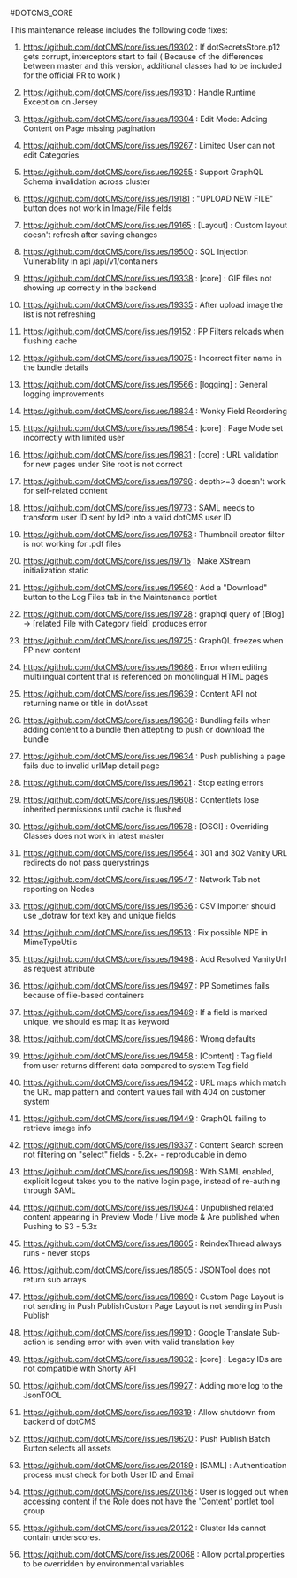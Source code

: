 #DOTCMS_CORE


This maintenance release includes the following code fixes:

1. https://github.com/dotCMS/core/issues/19302 : If dotSecretsStore.p12 gets corrupt, interceptors start to fail
   ( Because of the differences between master and this version, additional classes had to be included for the official PR to work )

2. https://github.com/dotCMS/core/issues/19310 : Handle Runtime Exception on Jersey

3. https://github.com/dotCMS/core/issues/19304 : Edit Mode: Adding Content on Page missing pagination

4. https://github.com/dotCMS/core/issues/19267 : Limited User can not edit Categories

5. https://github.com/dotCMS/core/issues/19255 : Support GraphQL Schema invalidation across cluster

6. https://github.com/dotCMS/core/issues/19181 : "UPLOAD NEW FILE" button does not work in Image/File fields

7. https://github.com/dotCMS/core/issues/19165 : [Layout] : Custom layout doesn't refresh after saving changes

8. https://github.com/dotCMS/core/issues/19500 : SQL Injection Vulnerability in api /api/v1/containers

9. https://github.com/dotCMS/core/issues/19338 : [core] : GIF files not showing up correctly in the backend

10. https://github.com/dotCMS/core/issues/19335 : After upload image the list is not refreshing

11. https://github.com/dotCMS/core/issues/19152 : PP Filters reloads when flushing cache

12. https://github.com/dotCMS/core/issues/19075 : Incorrect filter name in the bundle details

13. https://github.com/dotCMS/core/issues/19566 : [logging] : General logging improvements

14. https://github.com/dotCMS/core/issues/18834 : Wonky Field Reordering

15. https://github.com/dotCMS/core/issues/19854 : [core] : Page Mode set incorrectly with limited user

16. https://github.com/dotCMS/core/issues/19831 : [core] : URL validation for new pages under Site root is not correct

17. https://github.com/dotCMS/core/issues/19796 : depth>=3 doesn't work for self-related content

18. https://github.com/dotCMS/core/issues/19773 : SAML needs to transform user ID sent by IdP into a valid dotCMS user ID

19. https://github.com/dotCMS/core/issues/19753 : Thumbnail creator filter is not working for .pdf files

20. https://github.com/dotCMS/core/issues/19715 : Make XStream initialization static

21. https://github.com/dotCMS/core/issues/19560 : Add a "Download" button to the Log Files tab in the Maintenance portlet

22. https://github.com/dotCMS/core/issues/19728	: graphql query of [Blog] -> [related File with Category field] produces error

23. https://github.com/dotCMS/core/issues/19725 : GraphQL freezes when PP new content

24. https://github.com/dotCMS/core/issues/19686 : Error when editing multilingual content that is referenced on monolingual HTML pages

25. https://github.com/dotCMS/core/issues/19639	: Content API not returning name or title in dotAsset

26. https://github.com/dotCMS/core/issues/19636	: Bundling fails when adding content to a bundle then attepting to push or download the bundle

27. https://github.com/dotCMS/core/issues/19634	: Push publishing a page fails due to invalid urlMap detail page

28. https://github.com/dotCMS/core/issues/19621 : Stop eating errors

29. https://github.com/dotCMS/core/issues/19608 : Contentlets lose inherited permissions until cache is flushed

30. https://github.com/dotCMS/core/issues/19578	: [OSGI] : Overriding Classes does not work in latest master

31. https://github.com/dotCMS/core/issues/19564	: 301 and 302 Vanity URL redirects do not pass querystrings

32. https://github.com/dotCMS/core/issues/19547	: Network Tab not reporting on Nodes

33. https://github.com/dotCMS/core/issues/19536	: CSV Importer should use _dotraw for text key and unique fields

34. https://github.com/dotCMS/core/issues/19513	: Fix possible NPE in MimeTypeUtils

35. https://github.com/dotCMS/core/issues/19498	: Add Resolved VanityUrl as request attribute

36. https://github.com/dotCMS/core/issues/19497	: PP Sometimes fails because of file-based containers

37. https://github.com/dotCMS/core/issues/19489 : If a field is marked unique, we should es map it as keyword

38. https://github.com/dotCMS/core/issues/19486	: Wrong defaults

39. https://github.com/dotCMS/core/issues/19458	: [Content] : Tag field from user returns different data compared to system Tag field

40. https://github.com/dotCMS/core/issues/19452	: URL maps which match the URL map pattern and content values fail with 404 on customer system

41. https://github.com/dotCMS/core/issues/19449 : GraphQL failing to retrieve image info

42. https://github.com/dotCMS/core/issues/19337	: Content Search screen not filtering on "select" fields - 5.2x+ - reproducable in demo

43. https://github.com/dotCMS/core/issues/19098	: With SAML enabled, explicit logout takes you to the native login page, instead of re-authing through SAML

44. https://github.com/dotCMS/core/issues/19044	: Unpublished related content appearing in Preview Mode / Live mode & Are published when Pushing to S3 - 5.3x

45. https://github.com/dotCMS/core/issues/18605	: ReindexThread always runs - never stops

46. https://github.com/dotCMS/core/issues/18505	: JSONTool does not return sub arrays

47. https://github.com/dotCMS/core/issues/19890	: Custom Page Layout is not sending in Push PublishCustom Page Layout is not sending in Push Publish

48. https://github.com/dotCMS/core/issues/19910	: Google Translate Sub-action is sending error with even with valid translation key

49. https://github.com/dotCMS/core/issues/19832	: [core] : Legacy IDs are not compatible with Shorty API

50. https://github.com/dotCMS/core/issues/19927	: Adding more log to the JsonTOOL

51. https://github.com/dotCMS/core/issues/19319	: Allow shutdown from backend of dotCMS

52. https://github.com/dotCMS/core/issues/19620	: Push Publish Batch Button selects all assets

53. https://github.com/dotCMS/core/issues/20189 : [SAML] : Authentication process must check for both User ID and Email

54. https://github.com/dotCMS/core/issues/20156 : User is logged out when accessing content if the Role does not have the 'Content' portlet tool group

55. https://github.com/dotCMS/core/issues/20122 : Cluster Ids cannot contain underscores.

56. https://github.com/dotCMS/core/issues/20068 : Allow portal.properties to be overridden by environmental variables